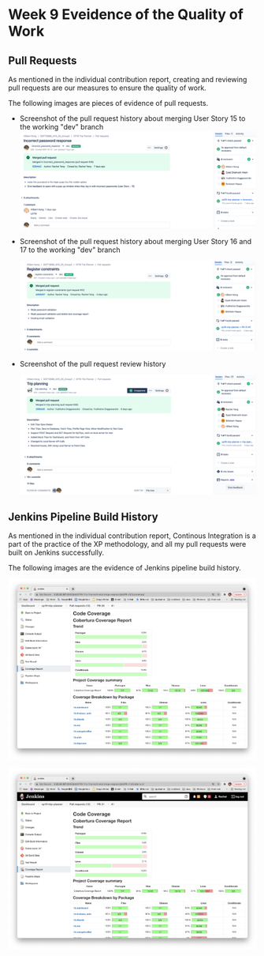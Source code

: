 # **Week 9 Eveidence of the Quality of Work**

## Pull Requests

As mentioned in the individual contribution report, creating and reviewing pull requests are our measures to ensure the quality of work. 

The following images are pieces of evidence of pull requests.

* Screenshot of the pull request history about merging User Story 15 to the working "dev" branch![pull_request_user_story_15](https://github.com/RachelYang1999/SOFT3888-Evidence/blob/main/Week9/img/pull_request_user_story_15.png)

* Screenshot of the pull request history about merging User Story 16 and 17 to the working "dev" branch

  ![pull_request_user_story_1617](https://github.com/RachelYang1999/SOFT3888-Evidence/blob/main/Week9/img/pull_request_user_story_1617.png)

* Screenshot of the pull request review history

  ![review_PR1](https://github.com/RachelYang1999/SOFT3888-Evidence/blob/main/Week9/img/review_PR1.png)


## Jenkins Pipeline Build History

As mentioned in the individual contribution report, Continous Integration is a part of the practice of the XP methodology, and all my pull requests were built on Jenkins successfully.

The following images are the evidence of Jenkins pipeline build history.

![jenkins1](https://github.com/RachelYang1999/SOFT3888-Evidence/blob/main/Week9/img/jenkins1.png)

![jenkins2](https://github.com/RachelYang1999/SOFT3888-Evidence/blob/main/Week9/img/jenkins2.png)  

